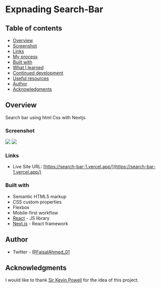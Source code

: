 # Expnading Search-Bar

## Table of contents

  - [Overview](#overview)
  - [Screenshot](#screenshot)
  - [Links](#links)
  - [My process](#my-process)
  - [Built with](#built-with)
  - [What I learned](#what-i-learned)
  - [Continued development](#continued-development)
  - [Useful resources](#useful-resources)
  - [Author](#author)
  - [Acknowledgments](#acknowledgments)

## Overview
Search bar using html Css with Nextjs.


### Screenshot

![](./public/1.png)
![](./public/2.png)

### Links

- Live Site URL: [https://search-bar-1.vercel.app/](https://search-bar-1.vercel.app/)


### Built with

- Semantic HTML5 markup
- CSS custom properties
- Flexbox
- Mobile-first workflow
- [React](https://reactjs.org/) - JS library
- [Next.js](https://nextjs.org/) - React framework

## Author

- Twitter - [@FaisalAhmed_01](https://www.twitter.com/FaisalAhmed_01)

## Acknowledgments
I would like to thank [Sir Kevin Powell](https://youtu.be/DonxmmWW7Tk) for the idea of this project.
